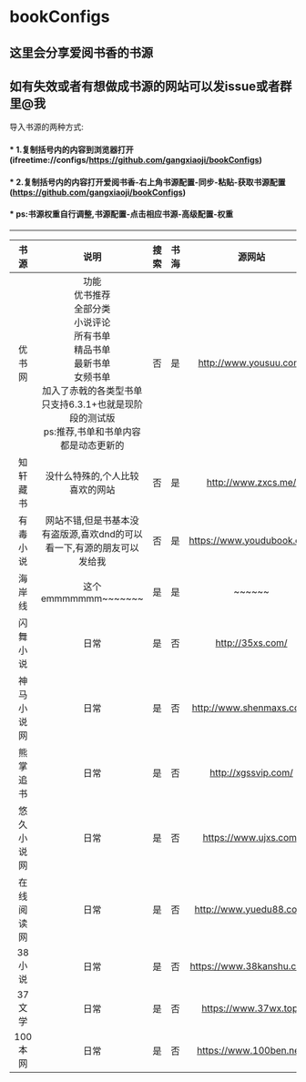 # bookConfigs
这里会分享爱阅书香的书源</br>
---
如有失效或者有想做成书源的网站可以发issue或者群里@我
---
导入书源的两种方式:
#### * 1.复制括号内的内容到浏览器打开(ifreetime://configs/https://github.com/gangxiaoji/bookConfigs)
#### * 2.复制括号内的内容打开爱阅书香-右上角书源配置-同步-粘贴-获取书源配置(https://github.com/gangxiaoji/bookConfigs)
#### * ps:书源权重自行调整,书源配置-点击相应书源-高级配置-权重
------
|书源|说明|搜索|书海|源网站|
|:---:|:---:|:---:|:---:|:---:|
|优书网|功能</br>优书推荐</br>全部分类</br>小说评论</br>所有书单</br>精品书单</br>最新书单</br>女频书单</br>加入了赤戟的各类型书单</br>只支持6.3.1+也就是现阶段的测试版</br>ps:推荐,书单和书单内容都是动态更新的|否|是|http://www.yousuu.com/|
|知轩藏书|没什么特殊的,个人比较喜欢的网站|否|是|http://www.zxcs.me/|
|有毒小说|网站不错,但是书基本没有盗版源,喜欢dnd的可以看一下,有源的朋友可以发给我|否|是|https://www.youdubook.com|
|海岸线|这个emmmmmmm~~~~~~~|是|是|~~~~~~|
|闪舞小说|日常|是|否|http://35xs.com/|
|神马小说网|日常|是|否|http://www.shenmaxs.com/|
|熊掌追书|日常|是|否|http://xgssvip.com/|
|悠久小说网|日常|是|否|https://www.ujxs.com/|
|在线阅读网|日常|是|否|http://www.yuedu88.com/|
|38小说|日常|是|否|https://www.38kanshu.com/|
|37文学|日常|是|否|https://www.37wx.top/|
|100本网|日常|是|否|https://www.100ben.net/|

